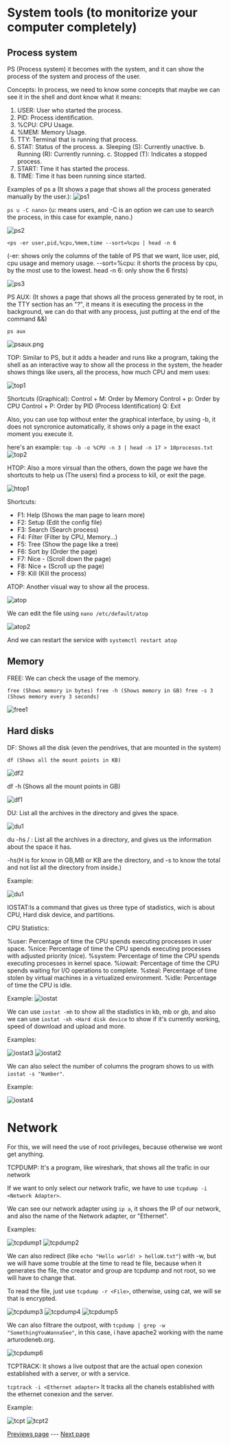 # System tools (to monitorize your computer completely)

## Process system

PS (Process system) it becomes with the system, and it can show the process of the system and process of the user.

Concepts:
In process, we need to know some concepts that maybe we can see it in the shell and dont know what it means:
1. USER: User who started the process.
2. PID: Process identification.
3. %CPU: CPU Usage.
4. %MEM: Memory Usage.
5. TTY: Terminal that is running that process.
6. STAT: Status of the process.
   a. Sleeping (S): Currently unactive.
   b. Running (R): Currently running.
   c. Stopped (T): Indicates a stopped process.
8. START: Time it has started the process.
9. TIME: Time it has been running since started.

Examples of ps a (It shows a page that shows all the process generated manually by the user.):
![ps1](img/ps1.jpg)

`ps u -C nano>`
(u: means users, and -C is an option we can use to search the process, in this case for example, nano.)

![ps2](img/ps2.png)

`<ps -er user,pid,%cpu,%mem,time --sort=%cpu | head -n 6`

(-er: shows only the columns of the table of PS that we want, lice user, pid, cpu usage and memory usage. --sort=%cpu: it shorts the process by cpu, by the most use to the lowest. head -n 6: only show the 6 firsts)

![ps3](img/ps3.png)

PS AUX: (It shows a page that shows all the process generated by te root, in the TTY section has an "?", it means it is executing the process in the background, we can do that with any process, just putting at the end of the command &&)

`ps aux`

![psaux.png](img/psaux1.png)

TOP: Similar to PS, but it adds a header and runs like a program, taking the shell as an interactive way to show all the process in the system, the header shows things like users, all the process, how much CPU and mem uses:

![top1](img/top1.png)

Shortcuts (Graphical):
Control + M: Order by Memory
Control + p: Order by CPU
Control + P: Order by PID (Process Identification)
Q: Exit

Also, you can use top without enter the graphical interface, by using -b, it does not syncronice automatically, it shows only a page in the exact moment you execute it.

here's an example:
`top -b -o %CPU -n 3 | head -n 17 > 10procesos.txt`
![top2](img/top2.png)

HTOP: Also a more virsual than the others, down the page we have the shortcuts to help us (The users) find a process to kill, or exit the page.

![htop1](img/htop.png)

Shortcuts:
- F1: Help (Shows the man page to learn more)
- F2: Setup (Edit the config file)
- F3: Search (Search process)
- F4: Filter (Filter by CPU, Memory...)
- F5: Tree (Show the page like a tree)
- F6: Sort by (Order the page)
- F7: Nice - (Scroll down the page)
- F8: Nice + (Scroll up the page)
- F9: Kill (Kill the process)

ATOP: Another visual way to show all the process.

![atop](img/atop.png)

We can edit the file using `nano /etc/default/atop`

![atop2](img/atop2.png)

And we can restart the service with `systemctl restart atop`

## Memory

FREE: We can check the usage of the memory.

`
free (Shows memory in bytes)
free -h (Shows memory in GB)
free -s 3 (Shows memory every 3 seconds)
`

![free1](img/free1.png)

## Hard disks

DF: Shows all the disk (even the pendrives, that are mounted in the system)

` df (Shows all the mount points in KB) `


![df2](img/df2.png)

df -h (Shows all the mount points in GB)

![df1](img/df.png)

DU: List all the archives in the directory and gives the space.

![du1](img/du1.png)

du -hs / <Directory>: List all the archives in a directory, and gives us the information about the space it has.

-hs(H is for know in GB,MB or KB are the directory, and -s to know the total and not list all the directory from inside.)

Example:

![du1](img/du.png)

IOSTAT:Is a command that gives us three type of stadistics, wich is about CPU, Hard disk device, and partitions.

CPU Statistics:

%user: Percentage of time the CPU spends executing processes in user space.
%nice: Percentage of time the CPU spends executing processes with adjusted priority (nice).
%system: Percentage of time the CPU spends executing processes in kernel space.
%iowait: Percentage of time the CPU spends waiting for I/O operations to complete.
%steal: Percentage of time stolen by virtual machines in a virtualized environment.
%idle: Percentage of time the CPU is idle.

Example:
![iostat](img/iostat.png)

We can use `iostat -mh` to show all the stadistics in kb, mb or gb, and also we can use `iostat -xh <Hard disk device` to show if it's currently working, speed of download and upload and more.

Examples:

![iostat3](img/iostat3.png)
![iostat2](img/iostat2.png)

We can also select the number of columns the program shows to us with `iostat -s "Number"`.

Example:

![iostat4](img/iostat4.png)

# Network

For this, we will need the use of root privileges, because otherwise we wont get anything.

TCPDUMP: It's a program, like wireshark, that shows all the trafic in our network

If we want to only select our network trafic, we have to use `tcpdump -i <Network Adapter>`.

We can see our network adapter using `ip a`, it shows the IP of our network, and also the name of the Network adapter, or "Ethernet".

Examples:

![tcpdump1](img/tcpd1.png)
![tcpdump2](img/tcpd2.png)

We can also redirect (like `echo "Hello world! > helloW.txt"`) with -w, but we will have some trouble at the time to read te file, because when it generates the file, the creator and group are tcpdump and not root, so we will have to change that.

To read the file, just use `tcpdump -r <File>`, otherwise, using cat, we will se that is encrypted.

![tcpdump3](img/tcpd3.png)
![tcpdump4](img/tcpd4.png)
![tcpdump5](img/tcpd5.png)

We can also filtrare the outpost, with `tcpdump | grep -w "SomethingYouWannaSee"`, in this case, i have apache2 working with the name arturodeneb.org.

![tcpdump6](img/tcpd6.png)

TCPTRACK: It shows a live outpost that are the actual open conexion established with a server, or with a service.

`tcptrack -i <Ethernet adapter>`
It tracks all the chanels established with the ethernet conexion and the server.

Example:

![tcpt](img/tcpt1.png)
![tcpt2](img/tcpt2.png)

[Previews page](introduccion.md) --- [Next page](sistemas.md)
